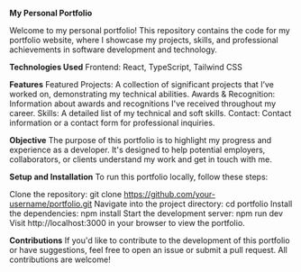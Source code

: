 **My Personal Portfolio**

Welcome to my personal portfolio! This repository contains the code for my portfolio website, where I showcase my projects, skills, and professional achievements in software development and technology.

**Technologies Used**
Frontend: React, TypeScript, Tailwind CSS

**Features**
Featured Projects: A collection of significant projects that I’ve worked on, demonstrating my technical abilities.
Awards & Recognition: Information about awards and recognitions I've received throughout my career.
Skills: A detailed list of my technical and soft skills.
Contact: Contact information or a contact form for professional inquiries.

**Objective**
The purpose of this portfolio is to highlight my progress and experience as a developer. It's designed to help potential employers, collaborators, or clients understand my work and get in touch with me.

**Setup and Installation**
To run this portfolio locally, follow these steps:

Clone the repository:
git clone https://github.com/your-username/portfolio.git
Navigate into the project directory:
cd portfolio
Install the dependencies:
npm install
Start the development server:
npm run dev
Visit http://localhost:3000 in your browser to view the portfolio.

**Contributions**
If you'd like to contribute to the development of this portfolio or have suggestions, feel free to open an issue or submit a pull request. All contributions are welcome!

